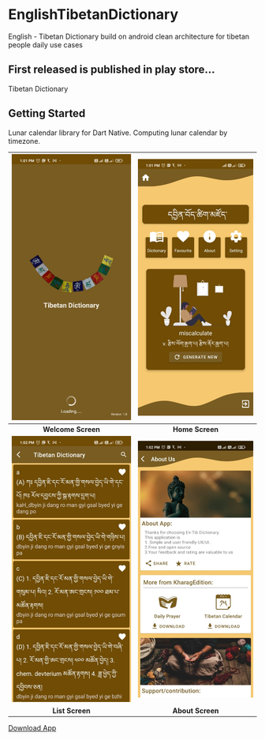 # EnglishTibetanDictionary
English - Tibetan Dictionary build on android clean architecture for tibetan people daily use cases   

## First released is published in play store...   

Tibetan Dictionary 

## Getting Started

Lunar calendar library for Dart Native.
Computing lunar calendar by timezone.

| ![Image](https://github.com/CodingWithTashi/EnglishTibetanDictionary/blob/master/demo/welcome.jpeg?raw=true) | ![Image](https://github.com/CodingWithTashi/EnglishTibetanDictionary/blob/master/demo/home.jpeg?raw=true) |
| :------------: | :------------: |   
| **Welcome Screen** | **Home Screen** |
| ![Image](https://github.com/CodingWithTashi/EnglishTibetanDictionary/blob/master/demo/list.jpeg?raw=true) | ![Image](https://github.com/CodingWithTashi/EnglishTibetanDictionary/blob/master/demo/about.jpeg?raw=true) |
| **List Screen** | **About Screen** |

[Download App](https://play.google.com/store/apps/details?id=com.kharagedition.tibetandictionary)
